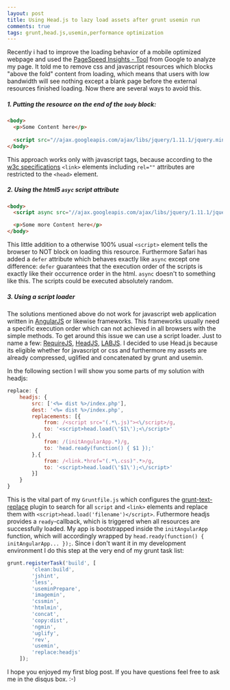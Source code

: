 ```yaml
---
layout: post
title: Using Head.js to lazy load assets after grunt usemin run
comments: true
tags: grunt,head.js,usemin,performance optimization
---
```


Recently i had to improve the loading behavior of a mobile optimized webpage and used the [PageSpeed Insights - Tool](https://developers.google.com/speed/pagespeed/insights/) from Google to analyze my page. It told me to remove css and javascript resources which blocks "above the fold" content from loading, which means that users with low bandwidth will see nothing except a blank page before the external resources finished loading. Now there are several ways to avoid this. 

##### 1. Putting the resource on the end of the `body` block:

```html
<body>
  <p>Some Content here</p>
  
  <script src="//ajax.googleapis.com/ajax/libs/jquery/1.11.1/jquery.min.js"></script>
</body>
```

This approach works only with javascript tags, because according to the [w3c specifications](http://www.w3.org/TR/html5/document-metadata.html#the-link-element) `<link>` elements including `rel=""` attributes are restricted to the `<head>` element.


##### 2. Using the html5 `asyc` script attribute

```html
<body>
  <script async src="//ajax.googleapis.com/ajax/libs/jquery/1.11.1/jquery.min.js" onload="jQueryReady()"></script>

  <p>Some more Content here</p>
</body>
```

This little addition to a otherwise 100% usual `<script>` element tells the browser to NOT block on loading this resource. Furthermore Safari has added a `defer` attribute which behaves exactly like `async` except one difference: `defer` guarantees that the execution order of the scripts is exactly like their occurrence order in the html. `async` doesn't to something like this. The scripts could be executed absolutely random.

##### 3. Using a script loader

The solutions mentioned above do not work for javascript web application written in [AngularJS](http://www.angularjs.org) or likewise frameworks. This frameworks usually need a specific execution order which can not achieved in all browsers with the simple methods. To get around this issue we can use a script loader. Just to name a few: [RequireJS](http://requirejs.org/), [HeadJS](http://headjs.com), [LABJS](http://labjs.com). I decided to use Head.js because its eligible whether for javascript or css and furthermore my assets are already compressed, uglified and concatenated by grunt and usemin.

In the following section I will show you some parts of my solution with headjs:


```js
replace: {
    headjs: {
        src: ['<%= dist %>/index.php'],
        dest: '<%= dist %>/index.php',
        replacements: [{
            from: /<script src="(.*\.js)"><\/script>/g,
            to: '<script>head.load(\'$1\');<\/script>'
        },{
            from: /(initAngularApp.*)/g,
            to: 'head.ready(function() { $1 });'
        },{
            from: /<link.*href="(.*\.css)".*>/g,
            to: '<script>head.load(\'$1\');<\/script>'
        }]
    }
}
```

This is the vital part of my `Gruntfile.js` which configures the [grunt-text-replace](https://github.com/yoniholmes/grunt-text-replace) plugin to search for all `script` and `<link>` elements and replace them with `<script>head.load('filename')</script>`. Futhermore headjs provides a `ready`-callback, which is triggered when all resources are successfully loaded. My app is bootstrapped inside the `initAngularApp` function, which will accordingly wrapped by `head.ready(function() { initAngularApp... });`. Since i don't want it in my development environment I do this step at the very end of my grunt task list:

```js
grunt.registerTask('build', [
        'clean:build',
        'jshint',
        'less',
        'useminPrepare',
        'imagemin',
        'cssmin',
        'htmlmin',
        'concat',
        'copy:dist',
        'ngmin',
        'uglify',
        'rev',
        'usemin',
        'replace:headjs'
    ]);
```
      
I hope you enjoyed my first blog post. If you have questions feel free to ask me in the disqus box. :-)
